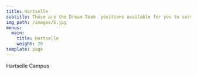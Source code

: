 ```yaml
---
title: Hartselle
subtitle: These are the Dream Team  positions available for you to serve.
img_path: /images/5.jpg
menus:
  main:
    title: Hartselle
    weight: 20
template: page
---
```

Hartselle Campus
